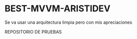 # BEST-MVVM-ARISTIDEV
Se va usar una arquitectura limpia pero con mis apreciaciones


REPOSITORIO DE PRUEBAS
